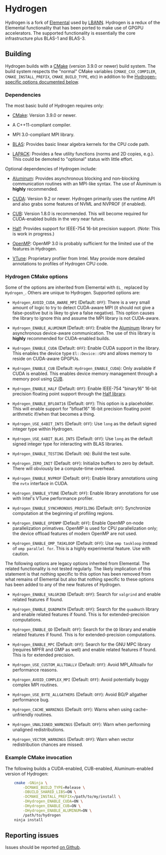 # Hydrogen

Hydrogen is a fork of
[Elemental](https://github.com/elemental/elemental) used by
[LBANN](https://github.com/llnl/lbann). Hydrogen is a redux of the
Elemental functionality that has been ported to make use of GPGPU
accelerators. The supported functionality is essentially the core
infrastructure plus BLAS-1 and BLAS-3.

## Building

Hydrogen builds with a [CMake](https://cmake.org) (version 3.9.0 or
newer) build system. The build system respects the "normal" CMake
variables (`CMAKE_CXX_COMPILER`, `CMAKE_INSTALL_PREFIX`,
`CMAKE_BUILD_TYPE`, etc) in addition to the [Hydrogen-specific options
documented below](#hydrogen-cmake-options).

### Dependencies

The most basic build of Hydrogen requires only:

+ [CMake](https://cmake.org): Version 3.9.0 or newer.

+ A C++11-compliant compiler.

+ MPI 3.0-compliant MPI library.

+ [BLAS](http://www.netlib.org/blas/): Provides basic linear
  algebra kernels for the CPU code path.

+ [LAPACK](http://www.netlib.org/lapack/): Provides a few utility
  functions (norms and 2D copies, e.g.). This could be demoted to
  "optional" status with little effort.
  
Optional dependencies of Hydrogen include:

+ [Aluminum](https://github.com/llnl/aluminum): Provides asynchronous
  blocking and non-blocking communication routines with an MPI-like
  syntax. The use of Aluminum is **highly** recommended.

+ [CUDA](https://developer.nvidia.com/cuda-zone): Version 9.2 or
  newer. Hydrogen primarily uses the runtime API and also grabs some
  features of NVML and NVPROF (if enabled).

+ [CUB](https://github.com/nvlabs/cub): Version 1.8.0 is
  recommended. This will become required for CUDA-enabled builds in
  the very near future.

+ [Half](https://half.sourceforge.net): Provides support for IEEE-754
  16-bit precision support. (*Note*: This is work in progress.)

+ [OpenMP](https://www.openmp.org): OpenMP 3.0 is probably sufficient
  for the limited use of the features in Hydrogen.

+ [VTune](https://software.intel.com/en-us/vtune): Proprietary
  profiler from Intel. May provide more detailed annotations to
  profiles of Hydrogen CPU code.

### Hydrogen CMake options

Some of the options are inherited from Elemental with `EL_` replaced
by `Hydrogen_`. Others are unique to Hydrogen. Supported options are:

+ `Hydrogen_AVOID_CUDA_AWARE_MPI` (Default: `OFF`): There is a very
  small amount of logic to try to detect CUDA-aware MPI (it should not
  give a false-positive but is likey to give a false negative). This
  option causes the library to ignore this and assume the MPI library
  is not CUDA-aware.

+ `Hydrogen_ENABLE_ALUMINUM` (Default: `OFF`): Enable the
  [Aluminum](https://github.com/llnl/aluminum) library for
  asynchronous device-aware communication. The use of this library is
  **highly** recommended for CUDA-enabled builds.

+ `Hydrogen_ENABLE_CUDA` (Default: `OFF`): Enable CUDA support in the
  library. This enables the device type `El::Device::GPU` and allows
  memory to reside on CUDA-aware GPGPUs.

+ `Hydrogen_ENABLE_CUB` (Default: `Hydrogen_ENABLE_CUDA`): Only
  available if CUDA is enabled. This enables device memory management
  through a memory pool using [CUB](https://github.com/nvlabs/cub).

+ `Hydrogen_ENABLE_HALF` (Default: `OFF`): Enable IEEE-754 "binary16"
  16-bit precision floating point support through the [Half
  library](https://half.sourceforge.net).

+ `Hydrogen_ENABLE_BFLOAT16` (Default: `OFF`): This option is a
  placeholder. This will enable support for "bfloat16" 16-bit
  precision floating point arithmetic if/when that becomes a thing.

+ `Hydrogen_USE_64BIT_INTS` (Default: `OFF`): Use `long` as the
  default signed integer type within Hydrogen.

+ `Hydrogen_USE_64BIT_BLAS_INTS` (Default: `OFF`): Use `long` as the
  default signed integer type for interacting with BLAS libraries.

+ `Hydrogen_ENABLE_TESTING` (Default: `ON`): Build the test suite.

+ `Hydrogen_ZERO_INIT` (Default: `OFF`): Initialize buffers to zero by
  default. There will obviously be a compute-time overhead.

+ `Hydrogen_ENABLE_NVPROF` (Default: `OFF`): Enable library
  annotations using the `nvtx` interface in CUDA.

+ `Hydrogen_ENABLE_VTUNE` (Default: `OFF`): Enable library annotations
  for use with Intel's VTune performance profiler.

+ `Hydrogen_ENABLE_SYNCHRONOUS_PROFILING` (Default: `OFF`):
  Synchronize computation at the beginning of profiling regions.

+ `Hydrogen_ENABLE_OPENMP` (Default: `OFF`): Enable OpenMP on-node
  parallelization primatives. OpenMP is used for CPU parallelization
  only; the device offload features of modern OpenMP are not used.

+ `Hydrogen_ENABLE_OMP_TASKLOOP` (Default: `OFF`): Use `omp taskloop`
  instead of `omp parallel for`. This is a highly experimental
  feature. Use with caution.

The following options are legacy options inherited from Elemental. The
related functionality is not tested regularly. The likely implication
of this statement is that nothing specific to this option has been
removed from what remains of Elemental but also that nothing specific
to these options has been added to any of the new features of
Hydrogen.

+ `Hydrogen_ENABLE_VALGRIND` (Default: `OFF`): Search for `valgrind`
  and enable related features if found.

+ `Hydrogen_ENABLE_QUADMATH` (Default: `OFF`): Search for the `quadmath`
  library and enable related features if found. This is for
  extended-precision computations.

+ `Hydrogen_ENABLE_QD` (Default: `OFF`): Search for the `QD` library
  and enable related features if found. This is for extended-precision
  computations.

+ `Hydrogen_ENABLE_MPC` (Default: `OFF`): Search for the GNU MPC
  library (requires MPFR and GMP as well) and enable related features
  if found. This is for extended precision.

+ `Hydrogen_USE_CUSTOM_ALLTOALLV` (Default: `OFF`): Avoid
  MPI_Alltoallv for performance reasons.

+ `Hydrogen_AVOID_COMPLEX_MPI` (Default: `OFF`): Avoid potentially
  buggy complex MPI routines.

+ `Hydrogen_USE_BYTE_ALLGATHERS` (Default: `OFF`): Avoid BG/P
  allgather performance bug.

+ `Hydrogen_CACHE_WARNINGS` (Default: `OFF`): Warns when using
  cache-unfriendly routines.

+ `Hydrogen_UNALIGNED_WARNINGS` (Default: `OFF`): Warn when performing
  unaligned redistributions.

+ `Hydrogen_VECTOR_WARNINGS` (Default: `OFF`): Warn when vector
  redistribution chances are missed.

### Example CMake invocation

The following builds a CUDA-enabled, CUB-enabled, Aluminum-enabled
version of Hydrogen:

```bash
    cmake -GNinja \
        -DCMAKE_BUILD_TYPE=Release \
        -DBUILD_SHARED_LIBS=ON \
        -DCMAKE_INSTALL_PREFIX=/path/to/my/install \
        -DHydrogen_ENABLE_CUDA=ON \
        -DHydrogen_ENABLE_CUB=ON \
        -DHydrogen_ENABLE_ALUMINUM=ON \
        /path/to/hydrogen
    ninja install
```

## Reporting issues

Issues should be reported [on
Github](https://github.com/llnl/elemental/issues/new).

